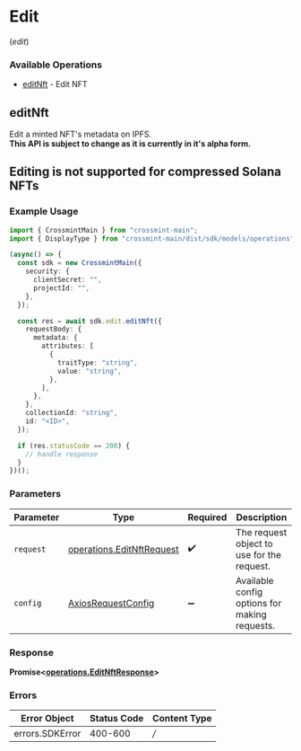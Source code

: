 # Edit
(*edit*)

### Available Operations

* [editNft](#editnft) - Edit NFT

## editNft

Edit a minted NFT's metadata on IPFS. <br> **This API is subject to change as it is currently in it's alpha form.** <br> <h2>Editing is not supported for compressed Solana NFTs</h2>

### Example Usage

```typescript
import { CrossmintMain } from "crossmint-main";
import { DisplayType } from "crossmint-main/dist/sdk/models/operations";

(async() => {
  const sdk = new CrossmintMain({
    security: {
      clientSecret: "",
      projectId: "",
    },
  });

  const res = await sdk.edit.editNft({
    requestBody: {
      metadata: {
        attributes: [
          {
            traitType: "string",
            value: "string",
          },
        ],
      },
    },
    collectionId: "string",
    id: "<ID>",
  });

  if (res.statusCode == 200) {
    // handle response
  }
})();
```

### Parameters

| Parameter                                                                  | Type                                                                       | Required                                                                   | Description                                                                |
| -------------------------------------------------------------------------- | -------------------------------------------------------------------------- | -------------------------------------------------------------------------- | -------------------------------------------------------------------------- |
| `request`                                                                  | [operations.EditNftRequest](../../sdk/models/operations/editnftrequest.md) | :heavy_check_mark:                                                         | The request object to use for the request.                                 |
| `config`                                                                   | [AxiosRequestConfig](https://axios-http.com/docs/req_config)               | :heavy_minus_sign:                                                         | Available config options for making requests.                              |


### Response

**Promise<[operations.EditNftResponse](../../sdk/models/operations/editnftresponse.md)>**
### Errors

| Error Object    | Status Code     | Content Type    |
| --------------- | --------------- | --------------- |
| errors.SDKError | 400-600         | */*             |
